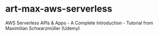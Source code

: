 # art-max-aws-serverless
AWS Serverless APIs &amp; Apps - A Complete Introduction - Tutorial from Maximilian Schwarzmüller (Udemy)
